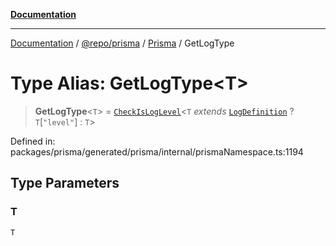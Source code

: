 [**Documentation**](../../../../../README.md)

***

[Documentation](../../../../../README.md) / [@repo/prisma](../../../README.md) / [Prisma](../README.md) / GetLogType

# Type Alias: GetLogType\<T\>

> **GetLogType**\<`T`\> = [`CheckIsLogLevel`](CheckIsLogLevel.md)\<`T` *extends* [`LogDefinition`](LogDefinition.md) ? `T`\[`"level"`\] : `T`\>

Defined in: packages/prisma/generated/prisma/internal/prismaNamespace.ts:1194

## Type Parameters

### T

`T`
